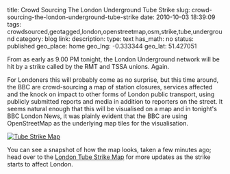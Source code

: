 title: Crowd Sourcing The London Underground Tube Strike
slug: crowd-sourcing-the-london-underground-tube-strike
date: 2010-10-03 18:39:09
tags: crowdsourced,geotagged,london,openstreetmap,osm,strike,tube,underground
category: blog
link: 
description: 
type: text
has_math: no
status: published
geo_place: home
geo_lng: -0.333344
geo_lat: 51.427051

From as early as 9.00 PM tonight, the London Underground network will be hit by a strike called by the RMT and TSSA unions. Again.

For Londoners this will probably come as no surprise, but this time around, the BBC are crowd-sourcing a map of station closures, services affected and the knock on impact to other forms of London public transport, using publicly submitted reports and media in addition to reporters on the street. It seems natural enough that this will be visualised on a map and in tonight's BBC London News, it was plainly evident that the BBC are using OpenStreetMap as the underlying map tiles for the visualisation.

[![](/wp-content/uploads/2010/10/TubeStrikeMap-300x224.jpg "Tube Strike Map")](/wp-content/uploads/2010/10/TubeStrikeMap.jpg "/wp-content/uploads/2010/10/TubeStrikeMap.jpg")

You can see a snapshot of how the map looks, taken a few minutes ago; head over to the [London Tube Strike Map](https://tubestrike.crowdmap.com/ "https://tubestrike.crowdmap.com/") for more updates as the strike starts to affect London.






